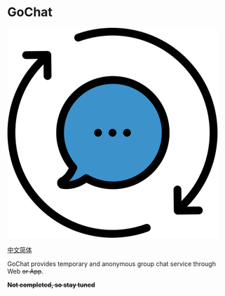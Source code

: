 # GoChat

<img class="" src="public/img/chat.png" style="width:480px;height:480px" alt=""/>

[中文简体](README_zh-CN.md)

GoChat provides temporary and anonymous group chat service through Web ~~or App~~.

~~**Not completed, so stay tuned**~~
